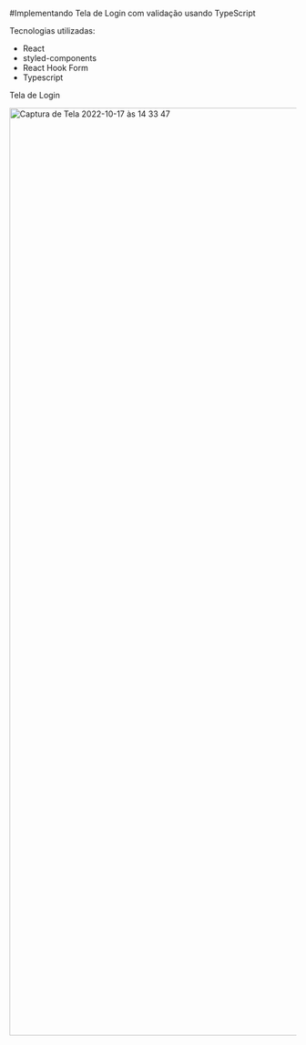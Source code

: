#Implementando Tela de Login com validação usando TypeScript

Tecnologias utilizadas:
- React
- styled-components
- React Hook Form
- Typescript


Tela de Login

<img width="1629" alt="Captura de Tela 2022-10-17 às 14 33 47" src="https://user-images.githubusercontent.com/75143575/196244646-904a4e10-4c41-4ed6-907b-d8818098ba08.png">
